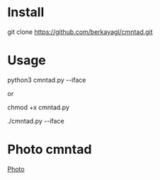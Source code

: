# Install
git clone  https://github.com/berkayagl/cmntad.git

# Usage
python3 cmntad.py --iface

or

chmod +x cmntad.py

./cmntad.py --iface

# Photo cmntad

[Photo](test.png)
